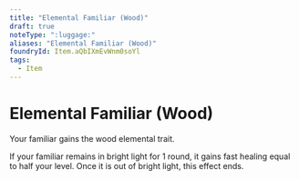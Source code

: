 ```yaml
---
title: "Elemental Familiar (Wood)"
draft: true
noteType: ":luggage:"
aliases: "Elemental Familiar (Wood)"
foundryId: Item.aQbIXmEvWnm0soYl
tags:
  - Item
---
```


# Elemental Familiar (Wood)

Your familiar gains the wood elemental trait.

If your familiar remains in bright light for 1 round, it gains fast healing equal to half your level. Once it is out of bright light, this effect ends.
